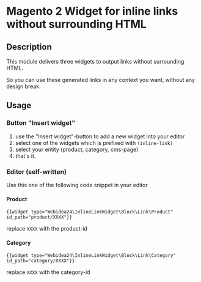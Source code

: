 # Magento 2 Widget for inline links without surrounding HTML

## Description
This module delivers three widgets to output links without surrounding HTML.

So you can use these generated links in any context you want, without any design break.

## Usage

### Button "Insert widget"
1. use the "Insert widget"-button to add a new widget into your editor
2. select one of the widgets which is prefixed with `(inline-link)`
3. select your entity (product, category, cms-page)
4. that's it.

### Editor (self-written)
Use this one of the following code snippet in your editor

#### Product
```
{{widget type="Webidea24\InlineLinkWidget\Block\Link\Product" id_path="product/XXXX"}}
```
replace `XXXX` with the product-id

#### Category
```
{{widget type="Webidea24\InlineLinkWidget\Block\Link\Category" id_path="category/XXXX"}}
```
replace `XXXX` with the category-id
